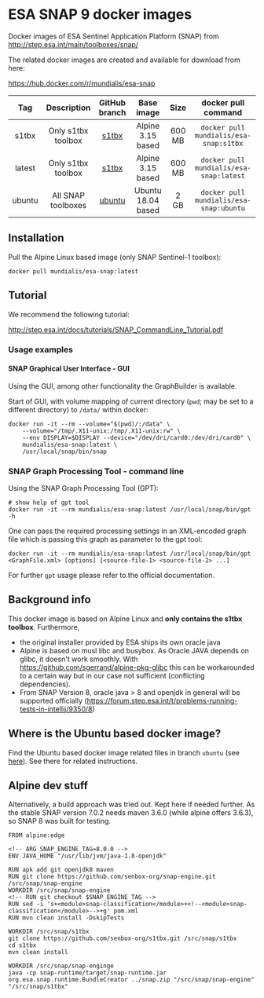 # ESA SNAP 9 docker images

Docker images of ESA Sentinel Application Platform (SNAP) from http://step.esa.int/main/toolboxes/snap/

The related docker images are created and available for download from here:

https://hub.docker.com/r/mundialis/esa-snap

**Tag**|**Description**|**GitHub branch**|**Base image**|**Size**|**docker pull command**
:-----:|:-----:|:-----:|:-----:|:-----:|:-----:
s1tbx |Only s1tbx toolbox| [s1tbx](https://github.com/mundialis/esa-snap/tree/s1tbx)  | Alpine 3.15 based | 600 MB| `docker pull mundialis/esa-snap:s1tbx`
latest|Only s1tbx toolbox| [s1tbx](https://github.com/mundialis/esa-snap/tree/s1tbx)  | Alpine 3.15 based | 600 MB| `docker pull mundialis/esa-snap:latest`
ubuntu|All SNAP toolboxes| [ubuntu](https://github.com/mundialis/esa-snap/tree/ubuntu)| Ubuntu 18.04 based|   2 GB| `docker pull mundialis/esa-snap:ubuntu`


## Installation

Pull the Alpine Linux based image (only SNAP Sentinel-1 toolbox):

```
docker pull mundialis/esa-snap:latest
```

## Tutorial

We recommend the following tutorial:

http://step.esa.int/docs/tutorials/SNAP_CommandLine_Tutorial.pdf

### Usage examples

#### SNAP Graphical User Interface - GUI

Using the GUI, among other functionality the GraphBuilder is available.

Start of GUI, with volume mapping of current directory (`pwd`; may be set to a
different directory) to `/data/` within docker:

```
docker run -it --rm --volume="$(pwd)/:/data" \
    --volume="/tmp/.X11-unix:/tmp/.X11-unix:rw" \
    --env DISPLAY=$DISPLAY --device="/dev/dri/card0:/dev/dri/card0" \
    mundialis/esa-snap:latest \
    /usr/local/snap/bin/snap
```

### SNAP Graph Processing Tool - command line
Using the SNAP Graph Processing Tool (GPT):

```
# show help of gpt tool
docker run -it --rm mundialis/esa-snap:latest /usr/local/snap/bin/gpt -h
```

One can pass the required processing settings in an XML-encoded graph file which is passing this
graph as parameter to the gpt tool:

```
docker run -it --rm mundialis/esa-snap:latest /usr/local/snap/bin/gpt <GraphFile.xml> [options] [<source-file-1> <source-file-2> ...]
```

For further `gpt` usage please refer to the official documentation.

## Background info

This docker image is based on Alpine Linux and **only contains the s1tbx toolbox**. Furthermore,

* the original installer provided by ESA ships its own oracle java
* Alpine is based on musl libc and busybox. As Oracle JAVA depends on glibc, it
  doesn't work smoothly. With https://github.com/sgerrand/alpine-pkg-glibc this
  can be workarounded to a certain way but in our case not sufficient (conflicting dependencies).
* From SNAP Version 8, oracle java > 8 and openjdk in general will be supported
  officially (https://forum.step.esa.int/t/problems-running-tests-in-intellij/9350/8)

## Where is the Ubuntu based docker image?

Find the Ubuntu based docker image related files in branch `ubuntu` (see [here](https://github.com/mundialis/esa-snap/tree/ubuntu)).
See there for related instructions.

## Alpine dev stuff

Alternatively, a build approach was tried out. Kept here if needed further.
As the stable SNAP version 7.0.2 needs maven 3.6.0 (while alpine offers 3.6.3), so SNAP 8 was built for testing.

```
FROM alpine:edge

<!-- ARG SNAP_ENGINE_TAG=8.0.0 -->
ENV JAVA_HOME "/usr/lib/jvm/java-1.8-openjdk"

RUN apk add git openjdk8 maven
RUN git clone https://github.com/senbox-org/snap-engine.git /src/snap/snap-engine
WORKDIR /src/snap/snap-engine
<!-- RUN git checkout $SNAP_ENGINE_TAG -->
RUN sed -i 's+<module>snap-classification</module>+<!--<module>snap-classification</module>-->+g' pom.xml
RUN mvn clean install -DskipTests

WORKDIR /src/snap/s1tbx
git clone https://github.com/senbox-org/s1tbx.git /src/snap/s1tbx
cd s1tbx
mvn clean install

WORKDIR /src/snap/snap-enginge
java -cp snap-runtime/target/snap-runtime.jar org.esa.snap.runtime.BundleCreator ../snap.zip "/src/snap/snap-engine" "/src/snap/s1tbx"

```
